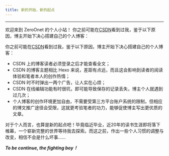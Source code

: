 ```yaml
---
title: 新的开始，新的起点
---
```


---
欢迎来到 ZeroOnet 的个人小站！
你之前可能在[CSDN](https://blog.csdn.net/zeroonet?viewmode=contents)看到过我，鉴于以下原因，博主开始下决心搭建自己的个人博客：
<!-- more -->

你之前可能在[CSDN](https://blog.csdn.net/zeroonet?viewmode=contents)看到过我，鉴于以下原因，博主开始下决心搭建自己的个人博客：<br>
- CSDN 上的博客读者必须登录之后才能查看全文；<br>
- CSDN 的博客主题相比 Hexo 来说，差距有点远，而且这会影响到读者的阅读体验和笔者本人的创作热情；<br>
- CSDN 时不时弹出一两个广告，让人实在心烦；<br>
- CSDN 在线编辑功能有时很坑，即可能导致保存的记录丢失，博主个人就遇到过几次；<br>
- 个人博客的创作环境更加自由，不需要受第三方平台账户系统的限制，但相应的博文推广途径会受限，这就更考验笔者的功力，能够促使博主写出更优质的文章。<br>

对于个人而言，也算是新的起点吧！毕竟临近毕业，近20年的读书生涯即将落下帷幕，一个崭新完整的世界等待我去探索。而这之前，作出一些个人习惯的调整与改变，相信不会是什么坏事......

<b>*To be continue, the fighting boy！*</b>